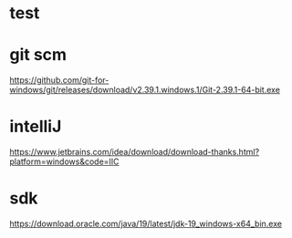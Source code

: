 # test

# git scm
https://github.com/git-for-windows/git/releases/download/v2.39.1.windows.1/Git-2.39.1-64-bit.exe

# intelliJ
https://www.jetbrains.com/idea/download/download-thanks.html?platform=windows&code=IIC

# sdk
https://download.oracle.com/java/19/latest/jdk-19_windows-x64_bin.exe
